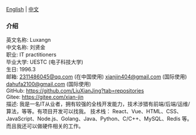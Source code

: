 [English](/README.md) | [中文](/README_zh-CN.md)

<div className="about-me-container">
    <h3>介绍</h3>
    <div className="infomation">
        <div className="item">
            <span className="label">
                英文名称: 
            </span>
            <span className="value">
                Luxangn
            </span>
        </div>
        <div className="item">
            <span className="label">
                中文名称: 
            </span>
            <span className="value">
                刘贤金
            </span>
        </div>
        <div className="item">
            <span className="label">
                职业: 
            </span>
            <span className="value">
                IT practitioners
            </span>
        </div>
        <div className="item">
            <span className="label">
                毕业大学: 
            </span>
            <span className="value">
                UESTC (电子科技大学)
            </span>
        </div>
        <div className="item">
            <span className="label">
                生日: 
            </span>
            <span className="value">
                1996.3
            </span>
        </div>
        <div className="item">
            <span className="label">
                邮箱: 
            </span>
            <span className="value">
                <Space split={', '}>
                    <span><a href="mailto:2311486045@qq.com">2311486045@qq.com</a> (在中国使用)</span>
                    <span><a href="mailto:xianjin404@gmail.com">xianjin404@gmail.com</a> (国际使用)</span>
                    <span><a href="mailto:dahufa2100@gmail.com">dahufa2100@gmail.com</a> (国际使用)</span>
                </Space>
            </span>
        </div>
        <div className="item">
            <span className="label">
                GitHub: 
            </span>
            <span className="value">
                <a href="https://github.com/LiuXianJing?tab=repositories">
                    https://github.com/LiuXianJing?tab=repositories
                </a>
            </span>
        </div>
        <div className="item">
            <span className="label">
                Gitee: 
            </span>
            <span className="value">
                <a href="https://gitee.com/xian-jin">
                    https://gitee.com/xian-jin
                </a>
            </span>
        </div>
        <div className="item">
            <span className="label">
                描述: 
            </span>
            <span className="value">
                我是一名IT从业者，拥有较强的全栈开发能力，技术涉猎有前端/后端/运维/算法，等等。有项目开发可以找我。
                技术栈：
                React、Vue、HTML、CSS、JavaScript、Node.js、Golang、Java、Python、C/C++、MySQL、Redis 等。
                而且我还可以做硬件相关的工作。
            </span>
        </div>
    </div>
</div>